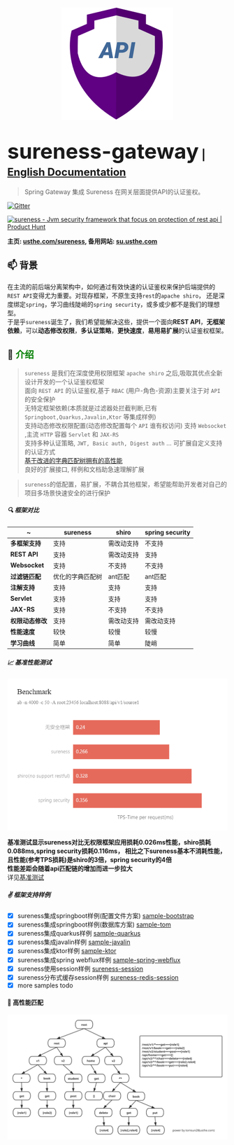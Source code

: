 <p align="center">
  <a href="https://su.usthe.com">
    <img alt="sureness" src="media/icon128.svg">
  </a>
</p>

# <font size="14p">sureness-gateway</font> <font size="5p">  | [English Documentation](README.md)</font>

> Spring Gateway 集成 Sureness 在网关层面提供API的认证鉴权。

[![Gitter](https://img.shields.io/gitter/room/usthe/sureness?label=sureness&color=orange&logo=gitter&logoColor=red)](https://gitter.im/usthe/sureness)

<a href="https://www.producthunt.com/posts/sureness?utm_source=badge-featured&utm_medium=badge&utm_souce=badge-sureness" target="_blank"><img src="https://api.producthunt.com/widgets/embed-image/v1/featured.svg?post_id=287707&theme=light" alt="sureness - Jvm security framework that focus on protection of rest api | Product Hunt"/></a>

**主页: [usthe.com/sureness](https://usthe.com/sureness), 备用网站: [su.usthe.com](https://su.usthe.com/)**  


## 📫 背景         

在主流的前后端分离架构中，如何通过有效快速的认证鉴权来保护后端提供的`REST API`变得尤为重要。对现存框架，不原生支持`rest`的`apache shiro`，
还是深度绑定`spring`，学习曲线陡峭的`spring security`，或多或少都不是我们的理想型。   
于是乎`sureness`诞生了，我们希望能解决这些，提供一个面向**REST API**，**无框架依赖**，可以**动态修改权限**，**多认证策略**，**更快速度**，**易用易扩展**的认证鉴权框架。      

## 🎡 <font color="green">介绍</font>

> `sureness` 是我们在深度使用权限框架 `apache shiro` 之后,吸取其优点全新设计开发的一个认证鉴权框架  
>  面向 `REST API` 的认证鉴权,基于 `RBAC` (用户-角色-资源)主要关注于对 `API` 的安全保护  
>  无特定框架依赖(本质就是过滤器处拦截判断,已有 `Springboot,Quarkus,Javalin,Ktor` 等集成样例)  
>  支持动态修改权限配置(动态修改配置每个 `API` 谁有权访问)
>  支持 `Websocket` ,主流 `HTTP` 容器 `Servlet` 和 `JAX-RS`  
>  支持多种认证策略, `JWT, Basic auth, Digest auth` ... 可扩展自定义支持的认证方式   
>  [基于改进的字典匹配树拥有的高性能](#高性能匹配 )    
>  良好的扩展接口, 样例和文档助急速理解扩展

>`sureness`的低配置，易扩展，不耦合其他框架，希望能帮助开发者对自己的项目多场景快速安全的进行保护   

##### 🔍 框架对比     

| ~         | sureness | shiro | spring security |
| ---       | ---      | ---   | ---  |
| **多框架支持**  | 支持      | 需改动支持   | 不支持 |
| **REST API** | 支持 | 需改动支持   | 支持 |
| **Websocket** | 支持 | 不支持   | 不支持 |
| **过滤链匹配**  | 优化的字典匹配树 | ant匹配 | ant匹配 |
| **注解支持**    | 支持      | 支持      | 支持 |
| **Servlet**    | 支持      | 支持      | 支持|
| **JAX-RS**     | 支持      | 不支持    | 不支持|
| **权限动态修改** | 支持 | 需改动支持 | 需改动支持|
| **性能速度** | 较快 | 较慢 | 较慢|
| **学习曲线** | 简单 | 简单 | 陡峭|  

##### 📈 基准性能测试  

![benchmark](media/benchmark_cn.png)  

**基准测试显示sureness对比无权限框架应用损耗0.026ms性能，shiro损耗0.088ms,spring security损耗0.116ms，
相比之下sureness基本不消耗性能，且性能(参考TPS损耗)是shiro的3倍，spring security的4倍**     
**性能差距会随着api匹配链的增加而进一步拉大**     
详见[基准测试](https://github.com/tomsun28/sureness-shiro-spring-security)    

##### ✌ 框架支持样例    

- [x] sureness集成springboot样例(配置文件方案) [sample-bootstrap](sample-bootstrap)   
- [x] sureness集成springboot样例(数据库方案) [sample-tom](sample-tom)  
- [x] sureness集成quarkus样例 [sample-quarkus](samples/quarkus-sureness)  
- [x] sureness集成javalin样例 [sample-javalin](samples/javalin-sureness)    
- [x] sureness集成ktor样例 [sample-ktor](samples/ktor-sureness)   
- [x] sureness集成spring webflux样例 [sample-spring-webflux](samples/spring-webflux-sureness)
- [x] sureness使用session样例 [sureness-session](samples/sureness-session)  
- [x] sureness分布式缓存session样例 [sureness-redis-session](samples/sureness-redis-session)  
- [x] more samples todo   

#### 💪 高性能匹配

![pathRoleMatcher](media/PathRoleMatcher.svg)  